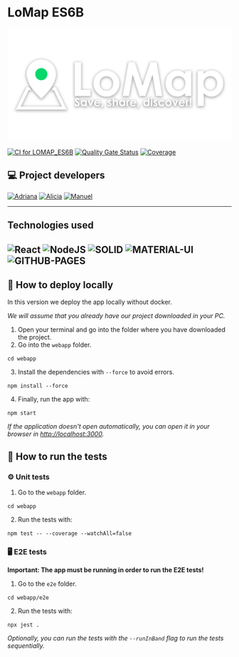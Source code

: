 # LoMap ES6B

![](lomap_logo.png)

[![CI for LOMAP_ES6B](https://github.com/Arquisoft/lomap_es6b/actions/workflows/lomap_es6b.yml/badge.svg)](https://github.com/Arquisoft/lomap_es6b/actions/workflows/lomap_es6b.yml)
[![Quality Gate Status](https://sonarcloud.io/api/project_badges/measure?project=Arquisoft_lomap_es6b&metric=alert_status)](https://sonarcloud.io/summary/new_code?id=Arquisoft_lomap_es6b)
[![Coverage](https://sonarcloud.io/api/project_badges/measure?project=Arquisoft_lomap_es6b&metric=coverage)](https://sonarcloud.io/summary/new_code?id=Arquisoft_lomap_es6b)

## 💻 Project developers

[![Adriana](https://img.shields.io/badge/UO283840-Adriana%20Arias-hotpink)](https://github.com/uo283840)
[![Alicia](https://img.shields.io/badge/UO275727-Alicia%20Fernández-purple)](https://github.com/aliciafp15)
[![Manuel](https://img.shields.io/badge/UO282249-Manuel%20López-blue)](https://github.com/uo282249)

---
## Technologies used
![React](https://img.shields.io/badge/REACT-%20-yellow) 
![NodeJS](https://img.shields.io/badge/NODE.JS-%20-green)
![SOLID](https://img.shields.io/badge/SOLID-%20-purple)
![MATERIAL-UI](https://img.shields.io/badge/MATERIAL--UI-%20-blue)
![GITHUB-PAGES](https://img.shields.io/badge/GH--PAGES-%20-red)
---
## 🚀 How to deploy locally

In this version we deploy the app locally without docker.

*We will assume that you already have our project downloaded in your PC.*

1) Open your terminal and go into the folder where you have downloaded the project.
2) Go into the `webapp` folder.
```shell
cd webapp
```
3) Install the dependencies with `--force` to avoid errors.
```shell
npm install --force
```
4) Finally, run the app with:
```shell
npm start
```
_If the application doesn't open automatically, you can open it in your browser in [http://localhost:3000](http://localhost:3000)._

## 🧪 How to run the tests 
### ⚙️ Unit tests
1) Go to the `webapp` folder.
```shell
cd webapp
```
2) Run the tests with:
```shell
npm test -- --coverage --watchAll=false
```
### 🖥️ E2E tests
**Important: The app must be running in order to run the E2E tests!**
1) Go to the `e2e` folder.
```shell
cd webapp/e2e
```
2) Run the tests with:
```shell
npx jest . 
```
_Optionally, you can run the tests with the `--runInBand` flag to run the tests sequentially._
